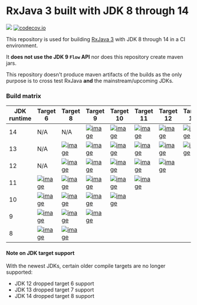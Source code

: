 # RxJava 3 built with JDK 8 through 14

<a href='https://travis-ci.org/akarnokd/RxJava3_BuildMatrix/builds'><img src='https://travis-ci.org/akarnokd/RxJava3_BuildMatrix.svg?branch=master'></a>
[![codecov.io](http://codecov.io/github/akarnokd/RxJava3_BuildMatrix/coverage.svg?branch=master)](https://codecov.io/gh/akarnokd/RxJava3_BuildMatrix/branch/master)

This repository is used for building [RxJava 3](https://github.com/ReactiveX/RxJava) with JDK 8 through 14 in a CI environment. 

It **does not use the JDK 9 `Flow` API** nor does this repository create maven jars.

This repository doesn't produce maven artifacts of the builds as the only purpose is to cross test RxJava **and** the mainstream/upcoming JDKs.

### Build matrix

JDK runtime | Target 6 | Target 8 | Target 9 | Target 10 | Target 11 | Target 12 | Target 13 | Target 14
-|----|---|------|------|------|----------|----------|-----------|
14 | N/A | N/A | [![image](https://travis-matrix-badges.herokuapp.com/repos/akarnokd/RxJava3_BuildMatrix/branches/master/1)](https://travis-ci.org/akarnokd/RxJava3_BuildMatrix.svg?branch=master) | [![image](https://travis-matrix-badges.herokuapp.com/repos/akarnokd/RxJava3_BuildMatrix/branches/master/2)](https://travis-ci.org/akarnokd/RxJava3_BuildMatrix.svg?branch=master) | [![image](https://travis-matrix-badges.herokuapp.com/repos/akarnokd/RxJava3_BuildMatrix/branches/master/3)](https://travis-ci.org/akarnokd/RxJava3_BuildMatrix.svg?branch=master) | [![image](https://travis-matrix-badges.herokuapp.com/repos/akarnokd/RxJava3_BuildMatrix/branches/master/4)](https://travis-ci.org/akarnokd/RxJava3_BuildMatrix.svg?branch=master) | [![image](https://travis-matrix-badges.herokuapp.com/repos/akarnokd/RxJava3_BuildMatrix/branches/master/5)](https://travis-ci.org/akarnokd/RxJava3_BuildMatrix.svg?branch=master) | [![image](https://travis-matrix-badges.herokuapp.com/repos/akarnokd/RxJava3_BuildMatrix/branches/master/6)](https://travis-ci.org/akarnokd/RxJava3_BuildMatrix.svg?branch=master)
13 | N/A | [![image](https://travis-matrix-badges.herokuapp.com/repos/akarnokd/RxJava3_BuildMatrix/branches/master/7)](https://travis-ci.org/akarnokd/RxJava3_BuildMatrix.svg?branch=master) | [![image](https://travis-matrix-badges.herokuapp.com/repos/akarnokd/RxJava3_BuildMatrix/branches/master/8)](https://travis-ci.org/akarnokd/RxJava3_BuildMatrix.svg?branch=master) | [![image](https://travis-matrix-badges.herokuapp.com/repos/akarnokd/RxJava3_BuildMatrix/branches/master/9)](https://travis-ci.org/akarnokd/RxJava3_BuildMatrix.svg?branch=master) | [![image](https://travis-matrix-badges.herokuapp.com/repos/akarnokd/RxJava3_BuildMatrix/branches/master/10)](https://travis-ci.org/akarnokd/RxJava3_BuildMatrix.svg?branch=master) | [![image](https://travis-matrix-badges.herokuapp.com/repos/akarnokd/RxJava3_BuildMatrix/branches/master/11)](https://travis-ci.org/akarnokd/RxJava3_BuildMatrix.svg?branch=master) | [![image](https://travis-matrix-badges.herokuapp.com/repos/akarnokd/RxJava3_BuildMatrix/branches/master/12)](https://travis-ci.org/akarnokd/RxJava3_BuildMatrix.svg?branch=master)
12 | N/A | [![image](https://travis-matrix-badges.herokuapp.com/repos/akarnokd/RxJava3_BuildMatrix/branches/master/13)](https://travis-ci.org/akarnokd/RxJava3_BuildMatrix.svg?branch=master) | [![image](https://travis-matrix-badges.herokuapp.com/repos/akarnokd/RxJava3_BuildMatrix/branches/master/14)](https://travis-ci.org/akarnokd/RxJava3_BuildMatrix.svg?branch=master) | [![image](https://travis-matrix-badges.herokuapp.com/repos/akarnokd/RxJava3_BuildMatrix/branches/master/15)](https://travis-ci.org/akarnokd/RxJava3_BuildMatrix.svg?branch=master) | [![image](https://travis-matrix-badges.herokuapp.com/repos/akarnokd/RxJava3_BuildMatrix/branches/master/16)](https://travis-ci.org/akarnokd/RxJava3_BuildMatrix.svg?branch=master) | [![image](https://travis-matrix-badges.herokuapp.com/repos/akarnokd/RxJava3_BuildMatrix/branches/master/17)](https://travis-ci.org/akarnokd/RxJava3_BuildMatrix.svg?branch=master)
11 | [![image](https://travis-matrix-badges.herokuapp.com/repos/akarnokd/RxJava3_BuildMatrix/branches/master/18)](https://travis-ci.org/akarnokd/RxJava3_BuildMatrix.svg?branch=master) | [![image](https://travis-matrix-badges.herokuapp.com/repos/akarnokd/RxJava3_BuildMatrix/branches/master/19)](https://travis-ci.org/akarnokd/RxJava3_BuildMatrix.svg?branch=master) | [![image](https://travis-matrix-badges.herokuapp.com/repos/akarnokd/RxJava3_BuildMatrix/branches/master/20)](https://travis-ci.org/akarnokd/RxJava3_BuildMatrix.svg?branch=master) | [![image](https://travis-matrix-badges.herokuapp.com/repos/akarnokd/RxJava3_BuildMatrix/branches/master/21)](https://travis-ci.org/akarnokd/RxJava3_BuildMatrix.svg?branch=master) | [![image](https://travis-matrix-badges.herokuapp.com/repos/akarnokd/RxJava3_BuildMatrix/branches/master/22)](https://travis-ci.org/akarnokd/RxJava3_BuildMatrix.svg?branch=master)
10 | [![image](https://travis-matrix-badges.herokuapp.com/repos/akarnokd/RxJava3_BuildMatrix/branches/master/23)](https://travis-ci.org/akarnokd/RxJava3_BuildMatrix.svg?branch=master) | [![image](https://travis-matrix-badges.herokuapp.com/repos/akarnokd/RxJava3_BuildMatrix/branches/master/24)](https://travis-ci.org/akarnokd/RxJava3_BuildMatrix.svg?branch=master) | [![image](https://travis-matrix-badges.herokuapp.com/repos/akarnokd/RxJava3_BuildMatrix/branches/master/25)](https://travis-ci.org/akarnokd/RxJava3_BuildMatrix.svg?branch=master) | [![image](https://travis-matrix-badges.herokuapp.com/repos/akarnokd/RxJava3_BuildMatrix/branches/master/26)](https://travis-ci.org/akarnokd/RxJava3_BuildMatrix.svg?branch=master)
9 | [![image](https://travis-matrix-badges.herokuapp.com/repos/akarnokd/RxJava3_BuildMatrix/branches/master/27)](https://travis-ci.org/akarnokd/RxJava3_BuildMatrix.svg?branch=master) | [![image](https://travis-matrix-badges.herokuapp.com/repos/akarnokd/RxJava3_BuildMatrix/branches/master/28)](https://travis-ci.org/akarnokd/RxJava3_BuildMatrix.svg?branch=master) | [![image](https://travis-matrix-badges.herokuapp.com/repos/akarnokd/RxJava3_BuildMatrix/branches/master/29)](https://travis-ci.org/akarnokd/RxJava3_BuildMatrix.svg?branch=master)
8 | [![image](https://travis-matrix-badges.herokuapp.com/repos/akarnokd/RxJava3_BuildMatrix/branches/master/30)](https://travis-ci.org/akarnokd/RxJava3_BuildMatrix.svg?branch=master) | [![image](https://travis-matrix-badges.herokuapp.com/repos/akarnokd/RxJava3_BuildMatrix/branches/master/31)](https://travis-ci.org/akarnokd/RxJava3_BuildMatrix.svg?branch=master)

#### Note on JDK target support

With the newest JDKs, certain older compile targets are no longer supported:
- JDK 12 dropped target 6 support
- JDK 13 dropped target 7 support
- JDK 14 dropped target 8 support
